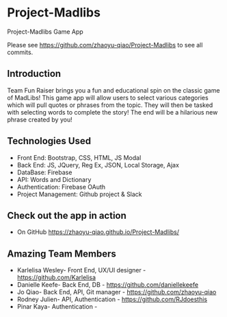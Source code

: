 # Project-Madlibs
Project-Madlibs Game App

Please see https://github.com/zhaoyu-qiao/Project-Madlibs to see all commits.

## Introduction

Team Fun Raiser brings you a fun and educational spin on the classic game of MadLibs!
This game app will allow users to select various categories which will pull quotes or phrases from the topic. They will then be tasked with selecting words to complete the story! The end will be a hilarious new phrase created by you! 

## Technologies Used

- Front End: Bootstrap, CSS, HTML, JS Modal
- Back End: JS, JQuery, Reg Ex, JSON, Local Storage, Ajax
- DataBase: Firebase
- API: Words and Dictionary
- Authentication: Firebase OAuth
- Project Management: Github project & Slack

## Check out the app in action

- On GitHub
  https://zhaoyu-qiao.github.io/Project-Madlibs/


## Amazing Team Members

- Karlelisa Wesley- Front End, UX/UI designer - https://github.com/Karlelisa
- Danielle Keefe- Back End, DB - https://github.com/daniellekeefe
- Jo Qiao- Back End, API, Git manager - https://github.com/zhaoyu-qiao
- Rodney Julien- API, Authentication - https://github.com/RJdoesthis
- Pinar Kaya- Authentication -
